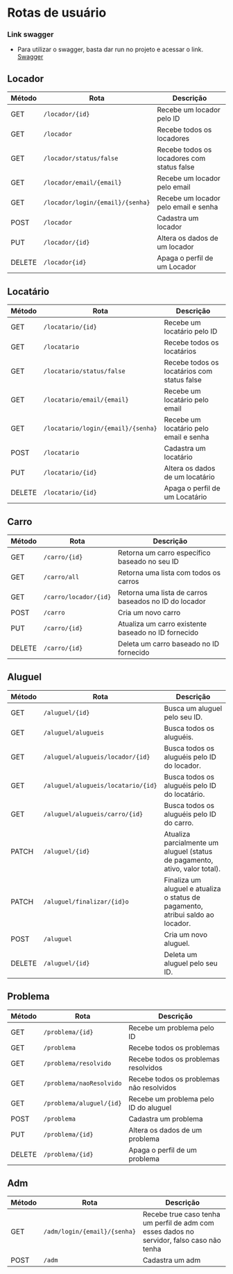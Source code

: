 # Rotas de usuário

### Link swagger
 - Para utilizar o swagger, basta dar run no projeto e acessar o link.
[Swagger](http://localhost:8080/swagger-ui/index.html#/)
## Locador 
| Método | Rota                       | Descrição                                                          |
| ------ | -------------------------- | ------------------------------------------------------------------ |
| GET   | `/locador/{id}`                   | Recebe um locador pelo ID                                             |
| GET   | `/locador`                   | Recebe todos os locadores                                           |
| GET   | `/locador/status/false`                   | Recebe todos os locadores com status false                         |
| GET   | `/locador/email/{email}`                   | Recebe um locador pelo email                                       |
| GET   | `/locador/login/{email}/{senha}`                   | Recebe um locador pelo email e senha                                       |
| POST  | `/locador`                   | Cadastra um locador                                           |
| PUT  | `/locador/{id}`                   | Altera os dados de um locador                                           |
| DELETE  | `/locador{id}`                   | Apaga o perfil de um Locador                                        |

## Locatário
| Método | Rota                       | Descrição                                                          |
| ------ | -------------------------- | ------------------------------------------------------------------ |
| GET   | `/locatario/{id}`                   | Recebe um locatário pelo ID                                       |
| GET   | `/locatario`                   | Recebe todos os locatários                                           |
| GET   | `/locatario/status/false`                   | Recebe todos os locatários com status false              |
| GET   | `/locatario/email/{email}`                   | Recebe um locatário pelo email                                       |
| GET   | `/locatario/login/{email}/{senha}`                   | Recebe um locatário pelo email e senha
| POST  | `/locatario`                   | Cadastra um locatário                                           |
| PUT  | `/locatario/{id}`                   | Altera os dados de um locatário                                           |
| DELETE  | `/locatario/{id}`                   | Apaga o perfil de um Locatário                                        |

## Carro
| Método | Rota                       | Descrição                                                          |
| ------ | -------------------------- | ------------------------------------------------------------------ |
| GET   | `/carro/{id}`                   | Retorna um carro específico baseado no seu ID                                     |
| GET   | `/carro/all`                   | Retorna uma lista com todos os carros|
| GET  | `/carro/locador/{id}`                   |  Retorna uma lista de carros baseados no ID do locador                                           |
| POST   | `/carro`                   | Cria um novo carro                                           |
| PUT   | `/carro/{id}`                   | Atualiza um carro existente baseado no ID fornecido            |
| DELETE   | `/carro/{id}`                   | Deleta um carro baseado no ID fornecido                                       |

## Aluguel
| Método | Rota                       | Descrição                                                          |
| ------ | -------------------------- | ------------------------------------------------------------------ |
| GET   | `/aluguel/{id}	`               | Busca um aluguel pelo seu ID. |
| GET   | `/aluguel/alugueis`            | Busca todos os aluguéis.|
| GET  | `/aluguel/alugueis/locador/{id}` |  Busca todos os aluguéis pelo ID do locador. |
| GET   | `/aluguel/alugueis/locatario/{id}` | Busca todos os aluguéis pelo ID do locatário. |
| GET   | `/aluguel/alugueis/carro/{id}` | Busca todos os aluguéis pelo ID do carro.           |
| PATCH   | `/aluguel/{id}	`               | Atualiza parcialmente um aluguel (status de pagamento, ativo, valor total). |
| PATCH   | `/aluguel/finalizar/{id}o` | Finaliza um aluguel e atualiza o status de pagamento, atribui saldo ao locador. |
| POST   | `/aluguel`                  | Cria um novo aluguel.   |
| DELETE   | `/aluguel/{id}	`          |Deleta um aluguel pelo seu ID. |

## Problema
| Método | Rota                       | Descrição                                                          |
| ------ | -------------------------- | ------------------------------------------------------------------ |
| GET   | `/problema/{id}`                   | Recebe um problema pelo ID                                       |
| GET   | `/problema`                   | Recebe todos os problemas                                           |
| GET   | `/problema/resolvido`  |  Recebe todos os problemas resolvidos                                           |
| GET   | `/problema/naoResolvido`  |  Recebe todos os problemas não resolvidos                                           |
| GET   | `/problema/aluguel/{id}`                   | Recebe um problema pelo ID do aluguel                                       |
| POST  | `/problema`                   | Cadastra um problema                                           |
| PUT  | `/problema/{id}`                   | Altera os dados de um problema                                           |
| DELETE  | `/problema/{id}`                   | Apaga o perfil de um problema                                        |

## Adm
| Método | Rota                       | Descrição                                                          |
| ------ | -------------------------- | ------------------------------------------------------------------ |
| GET    | `/adm/login/{email}/{senha}`                   | Recebe true caso tenha um perfil de adm com esses dados no servidor, falso caso não tenha                              |
| POST   | `/adm`                   | Cadastra um adm                                           |
